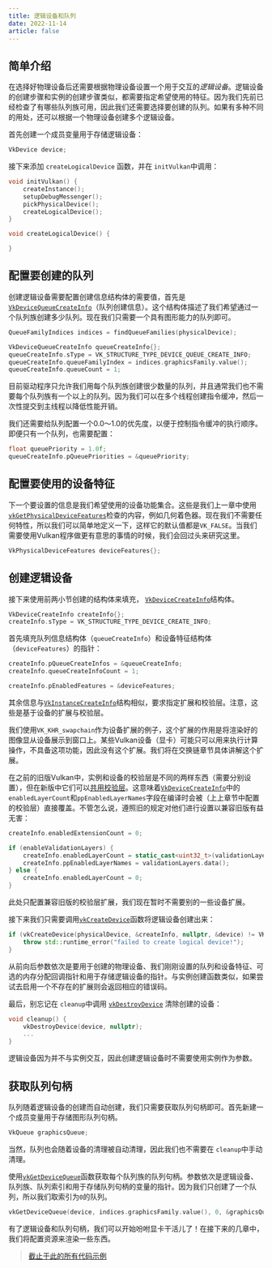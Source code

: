 ```yaml
---
title: 逻辑设备和队列
date: 2022-11-14
article: false
---
```


## 简单介绍

在选择好物理设备后还需要根据物理设备设置一个用于交互的*逻辑设备*。逻辑设备的创建步骤和实例的创建步骤类似，都需要指定希望使用的特征。因为我们先前已经检查了有哪些队列族可用，因此我们还需要选择要创建的队列。如果有多种不同的用处，还可以根据一个物理设备创建多个逻辑设备。

首先创建一个成员变量用于存储逻辑设备：

```c++
VkDevice device;
```

接下来添加 `createLogicalDevice` 函数，并在 `initVulkan`中调用：

```c++
void initVulkan() {
    createInstance();
    setupDebugMessenger();
    pickPhysicalDevice();
    createLogicalDevice();
}

void createLogicalDevice() {

}
```

## 配置要创建的队列

创建逻辑设备需要配置创建信息结构体的需要值，首先是 [`VkDeviceQueueCreateInfo`](https://www.khronos.org/registry/vulkan/specs/1.0/man/html/VkDeviceQueueCreateInfo.html)（队列创建信息）。这个结构体描述了我们希望通过一个队列族创建多少队列。现在我们只需要一个具有图形能力的队列即可。

```c++
QueueFamilyIndices indices = findQueueFamilies(physicalDevice);

VkDeviceQueueCreateInfo queueCreateInfo{};
queueCreateInfo.sType = VK_STRUCTURE_TYPE_DEVICE_QUEUE_CREATE_INFO;
queueCreateInfo.queueFamilyIndex = indices.graphicsFamily.value();
queueCreateInfo.queueCount = 1;
```

目前驱动程序只允许我们用每个队列族创建很少数量的队列，并且通常我们也不需要每个队列族有一个以上的队列。因为我们可以在多个线程创建指令缓冲，然后一次性提交到主线程以降低性能开销。

我们还需要给队列配置一个0.0～1.0的优先度，以便于控制指令缓冲的执行顺序。即便只有一个队列，也需要配置：

```c++
float queuePriority = 1.0f;
queueCreateInfo.pQueuePriorities = &queuePriority;
```

## 配置要使用的设备特征

下一个要设置的信息是我们希望使用的设备功能集合。这些是我们上一章中使用[`vkGetPhysicalDeviceFeatures`](https://www.khronos.org/registry/vulkan/specs/1.0/man/html/vkGetPhysicalDeviceFeatures.html)检查的内容，例如几何着色器。现在我们不需要任何特性，所以我们可以简单地定义一下，这样它的默认值都是`VK_FALSE`。当我们需要使用Vulkan程序做更有意思的事情的时候，我们会回过头来研究这里。

```c++
VkPhysicalDeviceFeatures deviceFeatures{};
```

## 创建逻辑设备

接下来使用前两小节创建的结构体来填充， [`VkDeviceCreateInfo`](https://www.khronos.org/registry/vulkan/specs/1.0/man/html/VkDeviceCreateInfo.html)结构体。

```c++
VkDeviceCreateInfo createInfo{};
createInfo.sType = VK_STRUCTURE_TYPE_DEVICE_CREATE_INFO;
```

首先填充队列信息结构体（`queueCreateInfo`）和设备特征结构体（`deviceFeatures`）的指针：

```c++
createInfo.pQueueCreateInfos = &queueCreateInfo;
createInfo.queueCreateInfoCount = 1;

createInfo.pEnabledFeatures = &deviceFeatures;
```

其余信息与[`VkInstanceCreateInfo`](https://www.khronos.org/registry/vulkan/specs/1.0/man/html/VkInstanceCreateInfo.html)结构相似，要求指定扩展和校验层。注意，这些是基于设备的扩展与校验层。

我们使用`VK_KHR_swapchain`作为设备扩展的例子，这个扩展的作用是将渲染好的图像显从设备展示到窗口上。某些Vulkan设备（显卡）可能只可以用来执行计算操作，不具备这项功能，因此没有这个扩展。我们将在交换链章节具体讲解这个扩展。

在之前的旧版Vulkan中，实例和设备的校验层是不同的两样东西（需要分别设置），但在新版中它们可以[共用校验层](https://www.khronos.org/registry/vulkan/specs/1.3-extensions/html/chap40.html#extendingvulkan-layers-devicelayerdeprecation)。这意味着[`VkDeviceCreateInfo`](https://www.khronos.org/registry/vulkan/specs/1.0/man/html/VkDeviceCreateInfo.html)中的 `enabledLayerCount`和`ppEnabledLayerNames`字段在编译时会被（上上章节中配置的校验层）直接覆盖。不管怎么说，遵照旧的规定对他们进行设置以兼容旧版有益无害：

```c++
createInfo.enabledExtensionCount = 0;

if (enableValidationLayers) {
    createInfo.enabledLayerCount = static_cast<uint32_t>(validationLayers.size());
    createInfo.ppEnabledLayerNames = validationLayers.data();
} else {
    createInfo.enabledLayerCount = 0;
}
```

此处只配置兼容旧版的校验层扩展，我们现在暂时不需要别的一些设备扩展。

接下来我们只需要调用[`vkCreateDevice`](https://www.khronos.org/registry/vulkan/specs/1.0/man/html/vkCreateDevice.html)函数将逻辑设备创建出来：

```c++
if (vkCreateDevice(physicalDevice, &createInfo, nullptr, &device) != VK_SUCCESS) {
    throw std::runtime_error("failed to create logical device!");
}
```

从前向后参数依次是要用于创建的物理设备、我们刚刚设置的队列和设备特征、可选的内存分配回调指针和用于存储逻辑设备的指针。与实例创建函数类似，如果尝试去启用一个不存在的扩展则会返回相应的错误码。

最后，别忘记在 `cleanup`中调用 [`vkDestroyDevice`](https://www.khronos.org/registry/vulkan/specs/1.0/man/html/vkDestroyDevice.html) 清除创建的设备：

```c++
void cleanup() {
    vkDestroyDevice(device, nullptr);
    ...
}
```

逻辑设备因为并不与实例交互，因此创建逻辑设备时不需要使用实例作为参数。

## 获取队列句柄

队列随着逻辑设备的创建而自动创建，我们只需要获取队列句柄即可。首先新建一个成员变量用于存储图形队列句柄。

```c++
VkQueue graphicsQueue;
```

当然，队列也会随着设备的清理被自动清理，因此我们也不需要在 `cleanup`中手动清理。

使用[`vkGetDeviceQueue`](https://www.khronos.org/registry/vulkan/specs/1.0/man/html/vkGetDeviceQueue.html)函数获取每个队列族的队列句柄。参数依次是逻辑设备、队列族、队列索引和用于存储队列句柄的变量的指针。因为我们只创建了一个队列，所以我们取索引为`0`的队列。

```c++
vkGetDeviceQueue(device, indices.graphicsFamily.value(), 0, &graphicsQueue);
```

有了逻辑设备和队列句柄，我们可以开始吩咐显卡干活儿了！在接下来的几章中，我们将配置资源来渲染一些东西。

> [截止于此的所有代码示例](https://vulkan-tutorial.com/code/04_logical_device.cpp)

